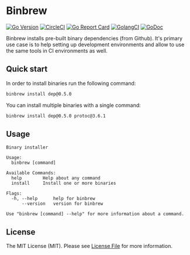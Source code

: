 # Binbrew

[![Go Version](https://img.shields.io/badge/go%20version-%3E=1.11-orange.svg?style=flat-square)](https://github.com/sagikazarmark/binbrew)
[![CircleCI](https://circleci.com/gh/sagikazarmark/binbrew.svg?style=svg)](https://circleci.com/gh/sagikazarmark/binbrew)
[![Go Report Card](https://goreportcard.com/badge/github.com/sagikazarmark/binbrew?style=flat-square)](https://goreportcard.com/report/github.com/sagikazarmark/binbrew)
[![GolangCI](https://golangci.com/badges/github.com/sagikazarmark/binbrew.svg)](https://golangci.com/r/github.com/sagikazarmark/binbrew)
[![GoDoc](http://img.shields.io/badge/godoc-reference-5272B4.svg?style=flat-square)](https://godoc.org/github.com/sagikazarmark/binbrew)

Binbrew installs pre-built binary dependencies (from Github).
It's primary use case is to help setting up development environments and
allow to use the same tools in CI environments as well.


## Quick start

In order to install binaries run the following command:

```bash
binbrew install dep@0.5.0
```

You can install multiple binaries with a single command:

```bash
binbrew install dep@0.5.0 protoc@3.6.1
```


## Usage

```
Binary installer

Usage:
  binbrew [command]

Available Commands:
  help        Help about any command
  install     Install one or more binaries

Flags:
  -h, --help      help for binbrew
      --version   version for binbrew

Use "binbrew [command] --help" for more information about a command.
```


## License

The MIT License (MIT). Please see [License File](LICENSE) for more information.
